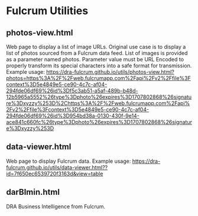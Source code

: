 Fulcrum Utilities
=================

photos-view.html
----------------
Web page to display a list of image URLs.
Original use case is to display a list of photos sourced from a Fulcrum data feed.
List of images is provided as a parameter named photos.
Parameter value must be URL Encoded to properly transform its special characters into a safe format for transmission.
Example usage:
https://dra-fulcrum.github.io/utils/photos-view.html?photos=https%3A%2F%2Fweb.fulcrumapp.com%2Fapi%2Fv2%2Ffile%3Fcontext%3D5e4849e5-ce90-4c7c-af04-294fde06df69%26id%3Df5c3ab51-a5af-489b-b48d-12b5965a5552%26type%3Dphoto%26expires%3D1707802868%26signature%3Dxyzzy%253D%2Chttps%3A%2F%2Fweb.fulcrumapp.com%2Fapi%2Fv2%2Ffile%3Fcontext%3D5e4849e5-ce90-4c7c-af04-294fde06df69%26id%3D954bd38a-0130-430f-9e14-ace841c660fc%26type%3Dphoto%26expires%3D1707802868%26signature%3Dxyzzy%253D

data-viewer.html
----------------
Web page to display Fulcrum data.
Example usage: 
https://dra-fulcrum.github.io/utils/data-viewer.html??id=7f650ec6539720f3163d&view=table

darBImin.html
-------------
DRA Business Intelligence from Fulcrum.

